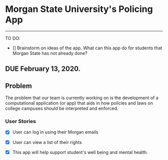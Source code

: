 # Morgan State University's Policing App


**** 
TO DO:
- [] Brainstorm on ideas of the app. What can this app do for students that Morgan State has not already done? 
## DUE February 13, 2020.

## Problem
The problem that our team is currently working on is the development of a computational application (or app) that aids in how policies and laws on college campuses should be interpreted and enforced.

### User Stories
- [x] User can log in using their Morgan emails
- [x] User can view a list of their rights
- [x] This app will help support student's well being and mental health.



